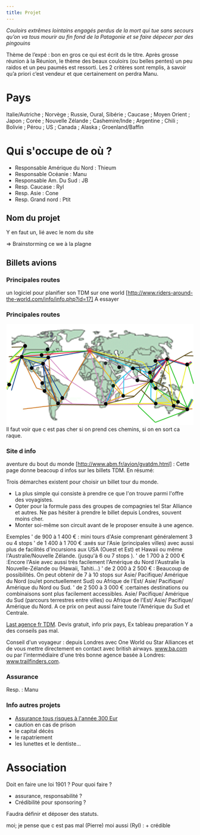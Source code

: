 ```yaml
---
title: Projet
---
```


*Couloirs extrêmes lointains engagés perdus de la mort qui tue sans secours qu’on va tous mourir au fin fond de la Patagonie et se faire dépecer par des pingouins*


Thème de l’expé : bon en gros ce qui est écrit ds le titre. Après grosse réunion à la Réunion, le thème des beaux couloirs (ou belles pentes) un peu raidos et un peu paumés est ressorti. Les 2 critères sont remplis, à savoir qu’a priori c’est vendeur et que certainement on perdra Manu.

# Pays 
Italie/Autriche ; Norvège ; Russie, Oural, Sibérie ; Caucase ; Moyen Orient ; Japon ; Corée ; Nouvelle Zélande ; Cashemire/Inde ; Argentine ; Chili ; Bolivie ; Pérou ; US ; Canada ; Alaska ; Groenland/Baffin

# Qui s'occupe de où ? 
  * Responsable Amérique du Nord : Thieum
  * Responsable Océanie : Manu
  * Responsable Am. Du Sud : JB
  * Resp. Caucase : Ryl
  * Resp. Asie : Cone
  * Resp. Grand nord : Ptit

## Nom du projet
Y en faut un, lié avec le nom du site

=> Brainstorming ce we à la plagne

## Billets avions

###  Principales routes 
un logiciel pour planifier son TDM sur one world [http://www.riders-around-the-world.com/info/info.php?id=17] A essayer
###  Principales routes 
![routes.gif](./routes.gif)
 Il faut voir que c est pas cher si on prend ces chemins, si on en sort ca raque.


###  Site d info 
aventure du bout du monde [http://www.abm.fr/avion/gvatdm.html] : Cette page donne beacoup d infos sur les billets TDM. En résumé:

Trois démarches existent pour choisir un billet tour du monde.
- La plus simple qui consiste à prendre ce que l'on trouve parmi l'offre des voyagistes.
- Opter pour la formule pass des groupes de compagnies tel Star Alliance et autres. Ne pas hésiter à prendre le billet depuis Londres, souvent moins cher.
- Monter soi-même son circuit avant de le proposer ensuite à une agence.




Exemples
' de 900 à 1 400 € : mini tours d'Asie comprenant généralement 3 ou 4 stops
' de 1 400 à 1 700 € :axés sur l'Asie (principales villes) avec aussi plus de facilités d'incursions aux USA (Ouest et Est) et Hawaii ou même l'Australie/Nouvelle Zélande. (jusqu'à 6 ou 7 stops ).
' de 1 700 à 2 000 € :Encore l'Asie  avec aussi très facilement l'Amérique du Nord  l'Australie  la Nouvelle-Zélande ou (Hawaii, Tahiti...)
' de 2 000
à 2 500 € : Beaucoup de possibilités. On peut obtenir de 7 à 10 stops  sur Asie/ Pacifique/ Amérique du Nord (ou/et ponctuellement Sud) ou Afrique de l'Est/ Asie/ Pacifique/ Amérique du Nord ou Sud.
' de 2 500 à 3 000 € :certaines destinations ou combinaisons sont plus facilement accessibles. Asie/ Pacifique/ Amérique du Sud (parcours terrestres entre villes) ou Afrique de l'Est/ Asie/ Pacifique/ Amérique du Nord. A ce prix on peut aussi faire toute l'Amérique du Sud et Centrale. 


[Last agence fr TDM](http://www.connaisseursvoyage.fr/). Devis gratuit, info prix pays, Ex tableau preparation
Y a des conseils pas mal.


 Conseil d'un voyageur : depuis Londres avec One World ou Star Alliances et de vous mettre directement en contact avec british airways. www.ba.com ou par l'intermédiaire d'une très bonne agence basée à Londres: www.trailfinders.com. 

### Assurance 
Resp. : Manu
 
### Info autres projets 
- [Assurance tous risques à l'année 300 Eur](http://annabelle.bailleul.free.fr/) 
- caution en cas de prison
- le capital décès
- le rapatriement
- les lunettes et le dentiste... 

# Association 
Doit en faire une loi 1901 ? Pour quoi faire ?
  * assurance, responsabilité ?
  * Crédibilité pour sponsoring ?

Faudra définir et déposer des statuts.

moi; je pense que c est pas mal (Pierre)
moi aussi (Ryl) : + crédible

